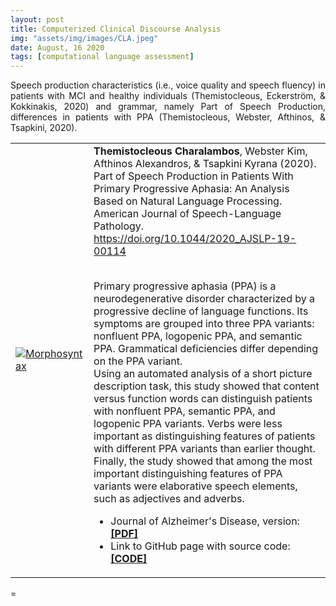```yaml
---
layout: post
title: Computerized Clinical Discourse Analysis
img: "assets/img/images/CLA.jpeg"
date: August, 16 2020
tags: [computational language assessment]
---
```


<p style="text-align: justify;">Speech production characteristics (i.e., voice quality and speech fluency) in
patients with MCI and healthy individuals (Themistocleous, Eckerström, & Kokkinakis, 2020) and grammar,
namely Part of Speech Production, differences in patients with PPA (Themistocleous, Webster, Afthinos, &
Tsapkini, 2020).</p>
<table>
<tr>
<td style="border-" width="20%"><a
href="https://pubs.asha.org/doi/10.1044/2020_AJSLP-19-00114" class="zoom-effect"><img
src="{{base.url}}/assets/img/img_papers/morpho.jpg" alt="Morphosyntax" /></a></td>
<td style="border-" width="80%"><strong>Themistocleous Charalambos</strong>, Webster Kim,
Afthinos Alexandros, & Tsapkini Kyrana (2020). Part of Speech Production in Patients With Primary
Progressive Aphasia: An Analysis Based on Natural Language Processing. American Journal of
Speech-Language Pathology. <a
href="https://doi.org/10.1044/2020_AJSLP-19-00114">https://doi.org/10.1044/2020_AJSLP-19-00114</a><br><br>

Primary progressive aphasia (PPA) is a neurodegenerative disorder characterized by a progressive
decline of language functions. Its symptoms are grouped into three PPA variants: nonfluent PPA,
logopenic PPA, and semantic PPA. Grammatical deficiencies differ depending on the PPA variant.<br>
Using an automated analysis of a short picture description task, this study showed that content
versus function words can distinguish patients with nonfluent PPA, semantic PPA, and logopenic PPA
variants. Verbs were less important as distinguishing features of patients with different PPA
variants than earlier thought. Finally, the study showed that among the most important
distinguishing features of PPA variants were elaborative speech elements, such as adjectives and
adverbs.<br>
<ul>
<li>Journal of Alzheimer's Disease, version: <a
href="https://pubs.asha.org/doi/10.1044/2020_AJSLP-19-00114"> <b>[PDF]</b></a></li>
<li>Link to GitHub page with source code: <a
href="https://github.com/themistocleous/JAD_paper"><b>[CODE]</b></a></li>
</ul>
</td>
</tr>
</table>
=